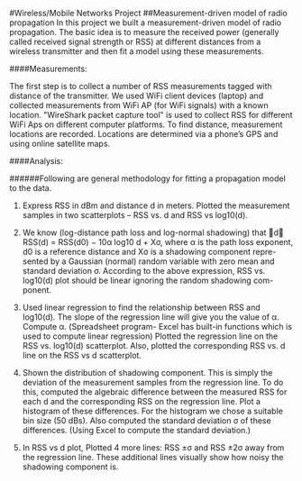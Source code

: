 #Wireless/Mobile Networks Project
##Measurement-driven model of radio propagation 
In this project we built a measurement-driven model of radio propagation. The basic idea is to measure the received power (generally called received signal strength or RSS) at different distances from a wireless transmitter and then fit a model using these measurements.

####Measurements:

The first step is to collect a number of RSS measurements tagged with distance of the transmitter. We used WiFi client devices (laptop) and collected measurements from  WiFi AP (for WiFi signals) with a known location. "WireShark packet capture tool" is used to collect RSS for different  WiFi Aps on different computer platforms. To find distance, measurement locations are recorded. Locations are determined via a phone’s GPS and using online satellite maps.

####Analysis:

######Following are general methodology for fitting a propagation model to the data.
1. Express RSS in dBm and distance d in meters. Plotted the measurement samples in two scatterplots –
RSS vs. d and RSS vs log10(d).

2. We know (log-distance path loss and log-normal shadowing) that
􏰀d􏰁 RSS(d) = RSS(d0) − 10α log10 d + Xσ, where α is the path loss exponent, d0 is a reference distance and Xσ is a shadowing component repre- sented by a Gaussian (normal) random variable with zero mean and standard deviation σ. According to the above expression, RSS vs. log10(d) plot should be linear ignoring the random shadowing com- ponent.

3. Used linear regression to find the relationship between RSS and log10(d). The slope of the regression line will give you the value of α. Compute α. (Spreadsheet program- Excel has built-in functions which is used to compute linear regression) Plotted the regression line on the RSS vs. log10(d) scatterplot. Also, plotted the corresponding RSS vs. d line on the RSS vs d scatterplot.

4. Shown the distribution of shadowing component. This is simply the deviation of the measurement samples from the regression line. To do this, computed the algebraic difference between the measured RSS for each d and the corresponding RSS on the regression line. Plot a histogram of these differences. For the histogram we chose a suitable bin size (50 dBs). Also computed the standard deviation σ of these differences. (Using Excel to compute the standard deviation.)

5. In RSS vs d plot, Plotted 4 more lines: RSS ±σ and RSS ±2σ away from the regression line. These additional lines visually show how noisy the shadowing component is.

